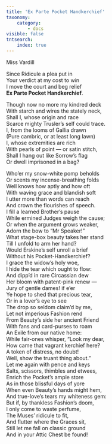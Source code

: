 ```yaml
---
title: 'Ex Parte Pocket Handkerchief'
taxonomy:
    category:
        - docs
visible: false
tntsearch:
    index: true
---
```


<div class="author">Miss Vardill</div>

Since Ridicule a plea put in  
Your verdict at my cost to win  
I move the court and beg relief  
**Ex Parte Pocket Handkerchief**.

Though now no more my kindred deck  
With starch and wires the stately neck,  
Shall I, whose origin and race  
Scarce mighty Trusler’s self could trace.  
I, from the looms of Gallia drawn  
(Pure cambric, or at least long lawn)  
I, whose extremities are rich  
With pearls of point — or satin stitch,  
Shall I hang out like Sorrow’s flag  
Or dwell imprisoned in a bag?  

Who’er my snow-white pomp beholds  
Or scents my incense-breathing folds  
Well knows how aptly and how oft  
With waving grace and blandish soft  
I utter more than words can reach  
And crown the flourishes of speech.  
I fill a learned Brother’s pause  
While ermined Judges weigh the cause;  
Or when the argument grows weaker,  
Adorn the bow to “Mr Speaker!”  
What stage-box beauty takes her stand  
Till I unfold to arm her hand?  
Would Erskine’s self unroll a brief  
Without his Pocket-Handkerchief?  
I grace the widow’s holy woe,  
I hide the tear which ought to flow:  
And dipp’d in rare Circassian dew  
Her bloom with patent-pink renew —  
Jury of gentle dames! if e’er  
Ye hope to shed that precious tear,  
Or in a lover’s eye to see  
The drop so seldom claim’d by me,  
Let not imperious Fashion rend  
From Beauty’s side her ancient Friend  
With fans and card-purses to roam  
An Exile from our native home:  
While fair-ones whisper, “Look my dear,  
How came that vagrant kerchief here?  
A token of distress, no doubt!  
Well, show the truant thing about.”  
Let me again with pence and keys  
Salts, scissors, thimbles and etwees,  
Enrich the Pocket’s ample store  
As in those blissful days of yore  
When even Beauty’s hands might hem,  
And true-love’s tears my whiteness gem:  
But if, by thankless Fashion’s doom,  
I only come to waste perfume,  
The Muses’ ridicule to fit,  
And flutter where the Graces sit,  
Still let me fall on classic ground  
And in your Attic Chest be found!
